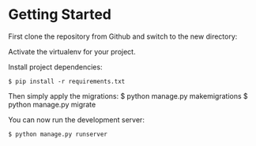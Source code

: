 
# Getting Started

First clone the repository from Github and switch to the new directory:
   
Activate the virtualenv for your project.
    
Install project dependencies:

    $ pip install -r requirements.txt
    
    
Then simply apply the migrations:
    $ python manage.py makemigrations
    $ python manage.py migrate
    

You can now run the development server:

    $ python manage.py runserver